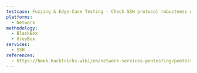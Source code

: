 ```yaml
---
testcase: Fuzzing & Edge-Case Testing - Check SSH protocol robustness with sshfuzz.txt or Metasploit’s SSH fuzzer
platforms: 
  - Network
methodology: 
  - BlackBox
  - GreyBox
services:
  - SSH
references:
  - https://book.hacktricks.wiki/en/network-services-pentesting/pentesting-ssh.html
---
```

